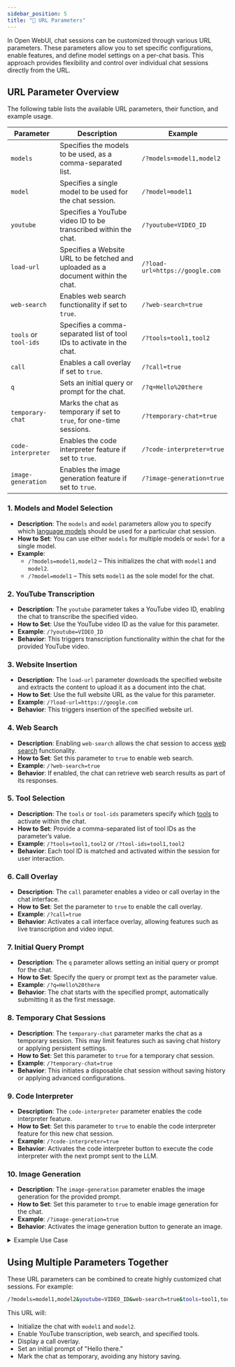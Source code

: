 ```yaml
---
sidebar_position: 5
title: "🔗 URL Parameters"
---
```


In Open WebUI, chat sessions can be customized through various URL parameters. These parameters allow you to set specific configurations, enable features, and define model settings on a per-chat basis. This approach provides flexibility and control over individual chat sessions directly from the URL.

## URL Parameter Overview

The following table lists the available URL parameters, their function, and example usage.

| **Parameter**         | **Description**                                                                   | **Example**                      |
|-----------------------|-----------------------------------------------------------------------------------|----------------------------------|
| `models`              | Specifies the models to be used, as a comma-separated list.                       | `/?models=model1,model2`         |
| `model`               | Specifies a single model to be used for the chat session.                         | `/?model=model1`                 |
| `youtube`             | Specifies a YouTube video ID to be transcribed within the chat.                   | `/?youtube=VIDEO_ID`             |
| `load-url`            | Specifies a Website URL to be fetched and uploaded as a document within the chat. | `/?load-url=https://google.com`  |
| `web-search`          | Enables web search functionality if set to `true`.                                | `/?web-search=true`              |
| `tools` or `tool-ids` | Specifies a comma-separated list of tool IDs to activate in the chat.             | `/?tools=tool1,tool2`            |
| `call`                | Enables a call overlay if set to `true`.                                          | `/?call=true`                    |
| `q`                   | Sets an initial query or prompt for the chat.                                     | `/?q=Hello%20there`              |
| `temporary-chat`      | Marks the chat as temporary if set to `true`, for one-time sessions.              | `/?temporary-chat=true`          |
| `code-interpreter`    | Enables the code interpreter feature if set to `true`.                            | `/?code-interpreter=true`        |
| `image-generation`    | Enables the image generation feature if set to `true`.                            | `/?image-generation=true`        |

### 1. **Models and Model Selection**

- **Description**: The `models` and `model` parameters allow you to specify which [language models](/features/workspace/models.md) should be used for a particular chat session.
- **How to Set**: You can use either `models` for multiple models or `model` for a single model.
- **Example**:
  - `/?models=model1,model2` – This initializes the chat with `model1` and `model2`.
  - `/?model=model1` – This sets `model1` as the sole model for the chat.

### 2. **YouTube Transcription**

- **Description**: The `youtube` parameter takes a YouTube video ID, enabling the chat to transcribe the specified video.
- **How to Set**: Use the YouTube video ID as the value for this parameter.
- **Example**: `/?youtube=VIDEO_ID`
- **Behavior**: This triggers transcription functionality within the chat for the provided YouTube video.

### 3. **Website Insertion**

- **Description**: The `load-url` parameter downloads the specified website and extracts the content to upload it as a document into the chat.
- **How to Set**: Use the full website URL as the value for this parameter.
- **Example**: `/?load-url=https://google.com`
- **Behavior**: This triggers insertion of the specified website url.

### 4. **Web Search**

- **Description**: Enabling `web-search` allows the chat session to access [web search](/category/-web-search) functionality.
- **How to Set**: Set this parameter to `true` to enable web search.
- **Example**: `/?web-search=true`
- **Behavior**: If enabled, the chat can retrieve web search results as part of its responses.

### 5. **Tool Selection**

- **Description**: The `tools` or `tool-ids` parameters specify which [tools](/features/plugin/tools) to activate within the chat.
- **How to Set**: Provide a comma-separated list of tool IDs as the parameter’s value.
- **Example**: `/?tools=tool1,tool2` or `/?tool-ids=tool1,tool2`
- **Behavior**: Each tool ID is matched and activated within the session for user interaction.

### 6. **Call Overlay**

- **Description**: The `call` parameter enables a video or call overlay in the chat interface.
- **How to Set**: Set the parameter to `true` to enable the call overlay.
- **Example**: `/?call=true`
- **Behavior**: Activates a call interface overlay, allowing features such as live transcription and video input.

### 7. **Initial Query Prompt**

- **Description**: The `q` parameter allows setting an initial query or prompt for the chat.
- **How to Set**: Specify the query or prompt text as the parameter value.
- **Example**: `/?q=Hello%20there`
- **Behavior**: The chat starts with the specified prompt, automatically submitting it as the first message.

### 8. **Temporary Chat Sessions**

- **Description**: The `temporary-chat` parameter marks the chat as a temporary session. This may limit features such as saving chat history or applying persistent settings.
- **How to Set**: Set this parameter to `true` for a temporary chat session.
- **Example**: `/?temporary-chat=true`
- **Behavior**: This initiates a disposable chat session without saving history or applying advanced configurations.

### 9. **Code Interpreter**

- **Description**: The `code-interpreter` parameter enables the code interpreter feature.
- **How to Set**: Set this parameter to `true` to enable the code interpreter feature for this new chat session.
- **Example**: `/?code-interpreter=true`
- **Behavior**: Activates the code interpreter button to execute the code interpreter with the next prompt sent to the LLM.

### 10. **Image Generation**

- **Description**: The `image-generation` parameter enables the image generation for the provided prompt.
- **How to Set**: Set this parameter to `true` to enable image generation for the chat.
- **Example**: `/?image-generation=true`
- **Behavior**: Activates the image generation button to generate an image.

<details>
<summary>Example Use Case</summary>
:::tip **Temporary Chat Session**
Suppose a user wants to initiate a quick chat session without saving the history. They can do so by setting `temporary-chat=true` in the URL. This provides a disposable chat environment ideal for one-time interactions.
:::
</details>

## Using Multiple Parameters Together

These URL parameters can be combined to create highly customized chat sessions. For example:

```bash
/?models=model1,model2&youtube=VIDEO_ID&web-search=true&tools=tool1,tool2&call=true&q=Hello%20there&temporary-chat=true
```

This URL will:

- Initialize the chat with `model1` and `model2`.
- Enable YouTube transcription, web search, and specified tools.
- Display a call overlay.
- Set an initial prompt of "Hello there."
- Mark the chat as temporary, avoiding any history saving.
